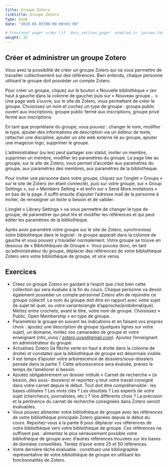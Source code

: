 ```yaml
---
title: Groupe Zotero
linktitle: Groupe Zotero
type: book
date: "2019-05-05T00:00:00+01:00"

# Prev/next pager order (if `docs_section_pager` enabled in `params.toml`)
weight: 35
---
```


## Créer et administrer un groupe Zotero

Vous avez la possibilité de créer un groupe Zotero qui va vous permettre de travailler collectivement sur des références. Bien entendu, chaque personne utilisant le groupe doit posséder un compte Zotero.

Pour créer un groupe, cliquez sur le bouton « Nouvelle bibliothèque » (en haut à gauche dans la colonne de gauche) puis sur « Nouveau groupe… ». Une page web s’ouvre, sur le site de Zotero, vous permettant de créer le groupe. Choisissez un nom et cochez un type de groupe : groupe public ouvert aux inscriptions, groupe public fermé aux inscriptions, groupe privé fermé aux inscriptions.

En tant que propriétaire du groupe, vous pouvez : changer le nom, modifier le type, ajouter des informations de description via un éditeur de texte, rattacher une discipline, ajouter un site web externe lié au groupe, ajouter une image/un logo, supprimer le groupe.

L’administrateur (ou les) peut partager son statut, inviter un membre, supprimer un membre, modifier les paramètres du groupe. La page liée au groupe, sur le site de Zotero, vous permet d’accéder aux paramètres du groupe, aux paramètres des membres, aux paramètres de la bibliothèque.

Pour inviter une personne dans votre groupe, cliquez sur l’onglet « Groups » sur le site de Zotero (en étant connecté), puis sur votre groupe, sur « Group Settings », sur « Members Setting » et enfin sur « Send More invitations » en bas de la page. Il suffit ensuite d’ajouter l’adresse mail de la personne à inviter, de renseigner un texte si besoin et de valider.

L’onglet « Library Settings » va vous permettre de changer le type de groupe, de paramétrer qui peut lire et modifier les références et qui peut éditer les paramètres de la bibliothèque.

Après avoir paramétré votre groupe sur le site de Zotero, synchronisez votre bibliothèque dans le logiciel : le groupe apparaît dans la colonne de gauche et vous pouvez y travailler normalement. Votre groupe se trouve en dessous de « Bibliothèques de Groupe ». Vous pouvez donc, en tant qu’administrateur du groupe, déplacer des références de votre bibliothèque Zotero vers votre bibliothèque de groupe, et vice versa.

## Exercices

- Créez un groupe Zotero en gardant à l’esprit que c’est bien cette collection qui sera évaluée à la fin du cours. Chaque personne va devoir également posséder un compte personnel Zotero afin de rejoindre ce groupe collectif. Le nom du groupe doit être en rapport avec votre sujet (le sujet tel quel, ou votre variante/angle d’approche/problématique). Mettez entre crochets, avant le titre, votre nom de groupe. Choisissez « Public, Open Membership » en type de groupe.
- Paramétrez le groupe en suivant les indications et en faisant vos propres choix : ajoutez une description de groupe (quelques lignes sur votre sujet), un domaine, invitez vos camarades de groupe et votre enseignant (ntic_uvsq / zotero.uvsq@gmail.com). Ajoutez l’enseignant en administrateur du groupe.
- Actualisez Zotero (la flèche verte en haut à droite dans la colonne de droite) et constatez que la bibliothèque de groupe est désormais visible.
- Il est temps d’ajouter votre arborescence de dossiers/sous-dossiers pensée dans la partie 7. Cette arborescence sera évaluée, prenez le temps de l’améliorer si besoin.
- Ajoutez obligatoirement un dossier intitulé « Carnet de recherche » (si besoin, des sous- dossiers) et reportez-y tout votre travail consigné dans votre carnet depuis le début. Tout doit être compréhensible : les bases utilisées ? Les mots clés ? Les résultats ? Les experts de votre sujet (chercheurs, journalistes, etc.) ? Vos différents choix ? La précision et la pertinence du carnet de recherche consignées dans Zotero seront évaluables.
- Vous pouvez alimenter votre bibliothèque de groupe avec les références de votre bibliothèque principale Zotero glanées depuis le début du cours. Reportez-vous à la partie 8 pour déplacer vos références de votre bibliothèque vers votre bibliothèque de groupe. Ces références ne suffisent pas : alimentez le plus sérieusement possible votre bibliothèque de groupe avec d’autres références trouvées sur les bases de données conseillées. Tentez d’avoir entre 25 et 50 références.
- Votre dernière tâche évaluable : constituez une bibliographie représentative de votre bibliothèque de groupe en utilisant les fonctionnalités de Zotero.